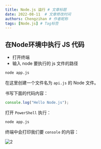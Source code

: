 ```yaml
---
title: Node.js 运行 # 文章标题
date: 2022-08-11  # 文章修改时间
authors: Chengzihan # 作者昵称
tags: [Node.js] # Tag标签
---
```


## 在Node环境中执行 JS 代码

- 打开终端
- 输入 node 要执行的 js 文件的路径

```bash
node app.js
```

在这里创建一个文件名为 `api.js` 的 Node 文件。  

书写下面的代码内容：  

```js
console.log("Hello Node.js");
```

打开 `PowerShell` 执行：  

```bash
node app.js
```

终端中会打印我们要 `console` 的内容：  

![2](https://jetzihan-img.oss-cn-beijing.aliyuncs.com/blog/20220811103100.png)
